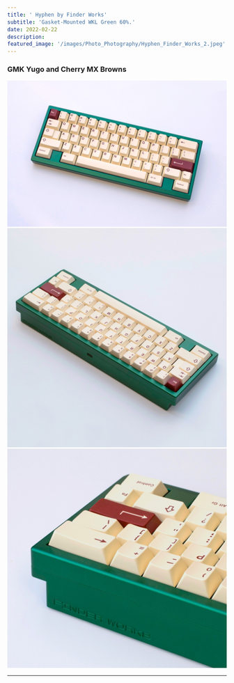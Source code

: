 ```yaml
---
title: ' Hyphen by Finder Works'
subtitle: 'Gasket-Mounted WKL Green 60%.'
date: 2022-02-22
description: 
featured_image: '/images/Photo_Photography/Hyphen_Finder_Works_2.jpeg'
---
```


### GMK Yugo and Cherry MX Browns

<div class="gallery2" data-columns="1">
    <img src="/images/Photo_Photography/Hyphen_Finder_Works_2.jpeg" alt="Hyphen Finder Works Green Mechanical Keyboard GMK Yugo">
</div>

<div class="gallery" data-columns="2">
    <img src="/images/Photo_Photography/Hyphen_Finder_Works.jpeg" alt="Hyphen Finder Works Green Mechanical Keyboard GMK Yugo">
    <img src="/images/Photo_Photography/Hyphen_Keyboard.jpeg" alt="Hyphen Finder Works Green Mechanical Keyboard GMK Yugo">
</div>

---
